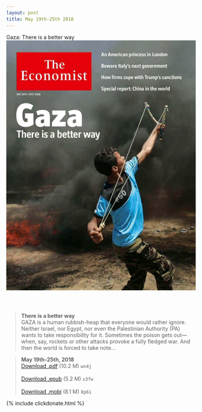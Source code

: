 ```yaml
---
layout: post
title: May 19th-25th 2018
---
```


<div class="message">
	Gaza: There is a better way
</div>

<header class="xmas">
<div class="cover upload">
<img src="/public/img/the-economist/img_2018.05.19.jpg" />
</div>
</header>
<!--more-->

> **There is a better way** <br/>
GAZA is a human rubbish-heap that everyone would rather ignore. Neither Israel, nor Egypt, nor even the Palestinian Authority (PA) wants to take responsibility for it. Sometimes the poison gets out—when, say, rockets or other attacks provoke a fully fledged war. And then the world is forced to take note...

> **May 19th-25th, 2018**<br/>
[Download .pdf](https://pan.baidu.com/s/1iSID4sHK6kZ1-ttnfStYIg) (10.2 M)
`wn4j` <br/><br/>
[Download .epub](https://pan.baidu.com/s/1S33m5Oaq2h5JqZI1Mdsmuw) (5.2 M)
`x3fw` <br/><br/>
[Download .mobi](https://pan.baidu.com/s/1eDOa55TVBR2tCa-8TpiwNQ) (8.1 M)
`8p6i`

{% include clickdonate.html %}
